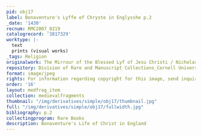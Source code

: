 ```yaml
---
pid: obj17
label: Bonaventure's Lyffe of Chryste in Englysshe p.2
_date: '1430'
recnum: RMC2007_0219
catalogrecord: '3817329'
worktype: |-
  text
  prints (visual works)
_tags: Religion
originalwork: The Mirrour of the Blessed Lyf of Jesu Christi / Nicholas Love
repository: Division of Rare and Manuscript Collections_Cornell University Library
format: image/jpeg
rights: For information regarding copyright for this image, send inquiries to rarerepro@cornell.edu
order: '16'
layout: medfrag_item
collection: medievalfragments
thumbnail: "/img/derivatives/simple/obj17/thumbnail.jpg"
full: "/img/derivatives/simple/obj17/fullwidth.jpg"
bibliography: p.2
collectingprogram: Rare Books
description: Bonaventure's Life of Christ in England
---
```

